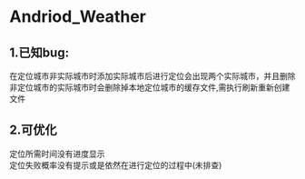 ﻿# Andriod_Weather
## 1.已知bug:  
在定位城市非实际城市时添加实际城市后进行定位会出现两个实际城市，并且删除非定位城市的实际城市时会删除掉本地定位城市的缓存文件,需执行刷新重新创建文件  
## 2.可优化  
定位所需时间没有进度显示  
定位失败概率没有提示或是依然在进行定位的过程中(未排查)
